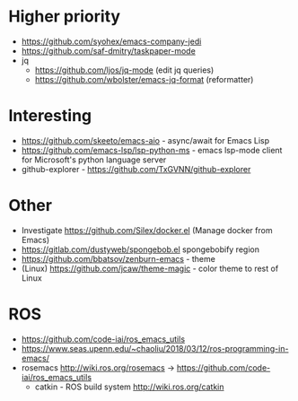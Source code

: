 
# Higher priority

- https://github.com/syohex/emacs-company-jedi
- https://github.com/saf-dmitry/taskpaper-mode
- jq
  - https://github.com/ljos/jq-mode (edit jq queries)
  - https://github.com/wbolster/emacs-jq-format (reformatter)

# Interesting

- https://github.com/skeeto/emacs-aio - async/await for Emacs Lisp
- https://github.com/emacs-lsp/lsp-python-ms - emacs lsp-mode client for Microsoft's python language server
- github-explorer - https://github.com/TxGVNN/github-explorer



# Other

- Investigate https://github.com/Silex/docker.el (Manage docker from Emacs)
- https://gitlab.com/dustyweb/spongebob.el spongebobify region
- https://github.com/bbatsov/zenburn-emacs - theme
- (Linux) https://github.com/jcaw/theme-magic - color theme to rest of Linux

# ROS

- https://github.com/code-iai/ros_emacs_utils
- https://www.seas.upenn.edu/~chaoliu/2018/03/12/ros-programming-in-emacs/
- rosemacs http://wiki.ros.org/rosemacs -> https://github.com/code-iai/ros_emacs_utils
  - catkin - ROS build system http://wiki.ros.org/catkin
